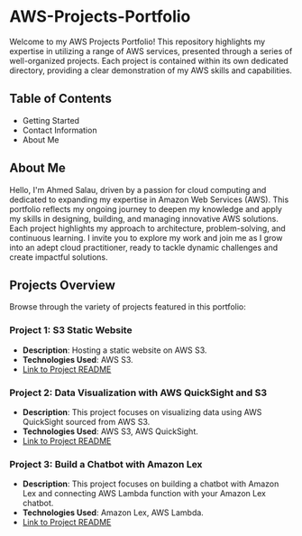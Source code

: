 # AWS-Projects-Portfolio
Welcome to my AWS Projects Portfolio! This repository highlights my expertise in utilizing a range of AWS services, presented through a series of well-organized projects. Each project is contained within its own dedicated directory, providing a clear demonstration of my AWS skills and capabilities.
## Table of Contents
- Getting Started
- Contact Information
- About Me
## About Me
Hello, I'm Ahmed Salau, driven by a passion for cloud computing and dedicated to expanding my expertise in Amazon Web Services (AWS). This portfolio reflects my ongoing journey to deepen my knowledge and apply my skills in designing, building, and managing innovative AWS solutions. Each project highlights my approach to architecture, problem-solving, and continuous learning. I invite you to explore my work and join me as I grow into an adept cloud practitioner, ready to tackle dynamic challenges and create impactful solutions.

## Projects Overview
Browse through the variety of projects featured in this portfolio:

### Project 1: S3 Static Website
- **Description**: Hosting a static website on AWS S3.
- **Technologies Used**: AWS S3.
- [Link to Project README](https://github.com/Medonati/AWS-Projects-Portfolio/blob/main/S3%20Static%20Website/README.md)

### Project 2: Data Visualization with AWS QuickSight and S3
- **Description**: This project focuses on visualizing data using AWS QuickSight sourced from AWS S3.
- **Technologies Used**: AWS S3, AWS QuickSight.
- [Link to Project README](https://github.com/Medonati/AWS-Projects-Portfolio/blob/main/Data%20Visualization%20with%20Amazon%20QuickSight%20and%20S3/README.md)

### Project 3: Build a Chatbot with Amazon Lex
- **Description**: This project focuses on building a chatbot with Amazon Lex and connecting AWS Lambda function with your Amazon Lex chatbot.
- **Technologies Used**: Amazon Lex, AWS Lambda.
- [Link to Project README](https://github.com/Medonati/AWS-Projects-Portfolio/blob/main/Build%20a%20Chatbot%20with%20Amazon%20Lex/README.md)
